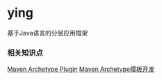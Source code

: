 # ying
基于Java语言的分层应用框架
### 相关知识点
[Maven Archetype Plugin](https://maven.apache.org/archetype/maven-archetype-plugin/index.html)
[Maven Archetype模板开发](https://my.oschina.net/lujianing/blog/912028)